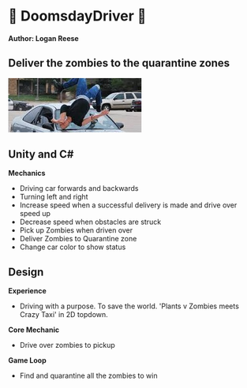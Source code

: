 # 🧟 DoomsdayDriver 🚕

#### Author: Logan Reese

## Deliver the zombies to the quarantine zones


![DoomsdayDriver](carv2.jpg)


## Unity and C#

**Mechanics**

- Driving car forwards and backwards
- Turning left and right
- Increase speed when a successful delivery is made and drive over speed up
- Decrease speed when obstacles are struck 
- Pick up Zombies when driven over
- Deliver Zombies to Quarantine zone
- Change car color to show status

## Design

**Experience**

- Driving with a purpose. To save the world. 'Plants v Zombies meets Crazy Taxi' in 2D topdown.

**Core Mechanic**

- Drive over zombies to pickup

**Game Loop**

- Find and quarantine all the zombies to win
